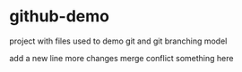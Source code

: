 github-demo
===========

project with files used to demo git and git branching model

add a new line
more changes
merge conflict
something here
